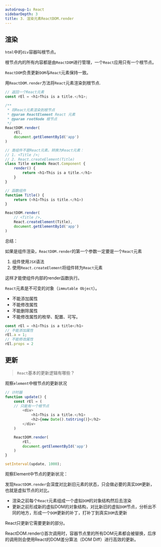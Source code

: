 ```yaml
---
autoGroup-1: React
sidebarDepth: 3
title: 3. 渲染元素ReactDOM.render
---
```


## 渲染
`html`中的`div`容器叫根节点。

根节点内的所有内容都是由`ReactDOM`进行管理，一个`React`应用只有一个根节点。

`ReactDOM`负责更新`DOM`与`React`元素保持一致。

用`ReactDOM.render`方法将`React`元素渲染到根节点.
```javascript
// 返回一个React元素
const rEl = <h1>This is a title.</h1>;

/**
 * 将React元素渲染到根节点
 * @param ReactElement React 元素
 * @param rootNode 根节点
 */
ReactDOM.render(
    rEl,
    document.getElementById('app')
)
```
```javascript
// 类组件不是React元素。转换为React元素：
// 1. <Title />; 
// 2. React.createElement(Title) 
class Title extends React.Component {
    render() {
        return <h1>This is a title.</h1>
    }
}

// 函数组件
function Title() {
    return (<h1>This is title.</h1>)
}

ReactDOM.render(
    // <Title />,
    React.createElement(Title),
    document.getElementById('app')
)
```
总结：

如果是组件渲染，`ReactDOM.render`的第一个参数一定要是一个`React`元素

1. 组件使用`JSX`语法
2. 使用`React.createElement`将组件转为`React`元素

这样才能使组件内部的render函数执行。

`React`元素是不可变的对象（`immutable Object`）。
  - 不能添加属性
  - 不能修改属性
  - 不能删除属性
  - 不能修改属性的枚举、配置、可写。

```javascript
const rEl = <h1>This is a title</h1>
// 不能添加属性
rEl.a = 1;
// 不能修改属性
rEl.props = 2
```

## 更新

> `React`基本的更新逻辑有哪些？

观察`element`中根节点的更新状况

```javascript
// 计时器
function update() {
    const rEl = (
    // 只能有一个根节点
        <div>
            <h1>This is a title.</h1>
            <h2>{new Date().toString()}</h2>
        </div>
    )

    ReactDOM.render(
        rEl,
        document.getElementById('app')
    )
}

setInterval(update, 1000);
```

观察Element中节点的更新状况：

发现`ReactDOM.render`会深度对比新旧元素的状态，只会做必要的真实`DOM`更新，也就是虚拟节点的对比。
- 渲染之前每个`React`元素组成一个虚拟`DOM`的对象结构然后去渲染
- 更新之前形成新的虚拟DOM的对象结构，对比新旧的虚拟`DOM`节点，分析出不同的地方，形成一个`DOM`更新的补丁，打补丁到真实`DOM`去更新

React只更新它需要更新的部分。

ReactDOM.render()首次调用时，容器节点里的所有DOM元素都会被替换，后序的调用则会使用React的DOM差分算法（DOM Diff）进行高效的更新。
